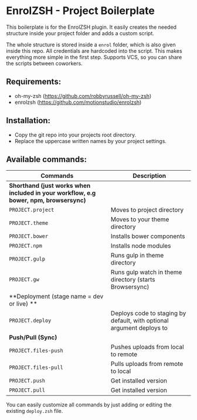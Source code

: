 # EnrolZSH - Project Boilerplate

This boilerplate is for the EnrolZSH plugin. It easily creates the needed structure inside your project folder and adds a custom script.

The whole structure is stored inside a `enrol` folder, which is also given inside this repo.
All credentials are hardcoded into the script. This makes everything more simple in the first step. Supports VCS, so you can share the scripts between coworkers.

## Requirements:

- oh-my-zsh (https://github.com/robbyrussell/oh-my-zsh)
- enrolzsh (https://github.com/motionstudio/enrolzsh)

## Installation:

- Copy the git repo into your projects root directory.
- Replace the uppercase written names by your project settings.

## Available commands:

| Commands | Description |
|---|---|
| **Shorthand (just works when included in your workflow, e.g bower, npm, browsersync)** |
| `PROJECT.project` | Moves to project directory |
| `PROJECT.theme` | Moves to your theme directory |
| `PROJECT.bower` | Installs bower components |
| `PROJECT.npm` | Installs node modules |
| `PROJECT.gulp` | Runs gulp in theme directory |
| `PROJECT.gw` | Runs gulp watch in theme directory (starts Browsersync) |
| **Deployment (stage name = dev or live) ** |
| `PROJECT.deploy` | Deploys code to staging by default, with optional argument <stage name> deploys to <stage name> |
| **Push/Pull (Sync)** |
| `PROJECT.files-push` | Pushes uploads from local to remote |
| `PROJECT.files-pull` | Pulls uploads from remote to local |
| `PROJECT.push` | Get installed version |
| `PROJECT.pull` | Get installed version |

You can easily customize all commands by just adding or editing the existing `deploy.zsh` file.